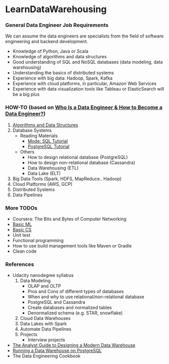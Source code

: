 # LearnDataWarehousing

### General Data Engineer Job Requirements
We can assume the data engineers are specialists from the field of software engineering and backend development.
- Knowledge of Python, Java or Scala
- Knowledge of algorithms and data structures
- Good understanding of SQL and NoSQL databases (data modeling, data warehousing)
- Understanding the basics of distributed systems
- Experience with big data: Hadoop, Spark, Kafka
- Experience with cloud platforms, in particular, Amazon Web Services
- Experience with data visualization tools like Tableau or ElasticSearch will be a big plus

### HOW-TO (based on [Who Is a Data Engineer & How to Become a Data Engineer?](https://towardsdatascience.com/who-is-a-data-engineer-how-to-become-a-data-engineer-1167ddc12811))
1. [Algorithms and Data Structures](https://github.com/friday27/JavaDSA)
2. Database Systems
    * Reading Materials
        * [Mode: SQL Tutorial](https://mode.com/resources/sql-tutorial/sql-in-mode/)
        * [PostgreSQL Tutorial](http://www.postgresqltutorial.com/)
    * Others
        * How to design relational database (PostgreSQL)
        * How to design non-relational database (Cassandra)
        * Data Warehousing (ETL)
        * Data Lake (ELT)
3. Big Data Tools (Spark, HDFS, MapReduce.. Hadoop)
4. Cloud Platforms (AWS, GCP)
5. Distributed Systems
6. Data Pipelines

### More TODOs
- Coursera: The Bits and Bytes of Computer Networking
- [Basic ML](https://www.youtube.com/watch?v=ZhNpTiY4NcU&list=PL_c9BZzLwBRIPaKlO5huuWQdcM3iYqF2w)
- [Basic CS](https://www.youtube.com/watch?v=EShch7iDIWE&list=PL_c9BZzLwBRKk9m5ketXHUD2ASE7z_ya9)
- Unit test
- Functional programming
- How to use build management tools like Maven or Gradle
- Clean code

### References
* Udacity nanodegree syllabus
    1. Data Modeling
        * OLAP and OLTP
        * Pros and Cons of different types of databases
        * When and why to use relational/non-relational database
        * PostgreSQL and Cassandra
        * Create databases and normalized tables
        * Denormalized schema (e.g. STAR, snowflake)
    2. Cloud Data Warehouses
    3. Data Lakes with Spark
    4. Automate Data Pipelines
    5. Projects
        * Interview projects
* [The Analyst Guide to Designing a Modern Data Warehouse](https://www.holistics.io/blog/the-analyst-guide-to-designing-a-modern-data-warehouse)
* [Running a Data Warehouse on PostgreSQL](https://severalnines.com/database-blog/running-data-warehouse-postgresql)
* The Data Engineering Cookbook